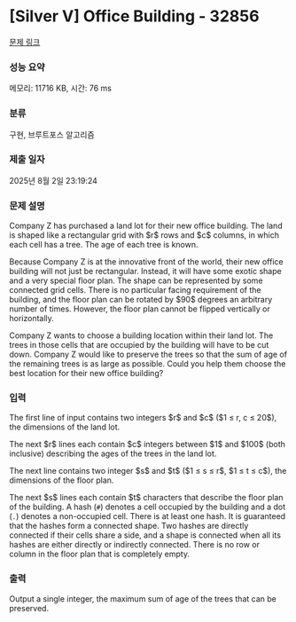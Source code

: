 # [Silver V] Office Building - 32856 

[문제 링크](https://www.acmicpc.net/problem/32856) 

### 성능 요약

메모리: 11716 KB, 시간: 76 ms

### 분류

구현, 브루트포스 알고리즘

### 제출 일자

2025년 8월 2일 23:19:24

### 문제 설명

<p>Company Z has purchased a land lot for their new office building. The land is shaped like a rectangular grid with $r$ rows and $c$ columns, in which each cell has a tree. The age of each tree is known.</p>

<p>Because Company Z is at the innovative front of the world, their new office building will not just be rectangular. Instead, it will have some exotic shape and a very special floor plan. The shape can be represented by some connected grid cells. There is no particular facing requirement of the building, and the floor plan can be rotated by $90$ degrees an arbitrary number of times. However, the floor plan cannot be flipped vertically or horizontally.</p>

<p>Company Z wants to choose a building location within their land lot. The trees in those cells that are occupied by the building will have to be cut down. Company Z would like to preserve the trees so that the sum of age of the remaining trees is as large as possible. Could you help them choose the best location for their new office building?</p>

### 입력 

 <p>The first line of input contains two integers $r$ and $c$ ($1 ≤ r, c ≤ 20$), the dimensions of the land lot.</p>

<p>The next $r$ lines each contain $c$ integers between $1$ and $100$ (both inclusive) describing the ages of the trees in the land lot.</p>

<p>The next line contains two integer $s$ and $t$ ($1 ≤ s ≤ r$, $1 ≤ t ≤ c$), the dimensions of the floor plan.</p>

<p>The next $s$ lines each contain $t$ characters that describe the floor plan of the building. A hash (<code>#</code>) denotes a cell occupied by the building and a dot (<code>.</code>) denotes a non-occupied cell. There is at least one hash. It is guaranteed that the hashes form a connected shape. Two hashes are directly connected if their cells share a side, and a shape is connected when all its hashes are either directly or indirectly connected. There is no row or column in the floor plan that is completely empty.</p>

### 출력 

 <p>Output a single integer, the maximum sum of age of the trees that can be preserved.</p>

